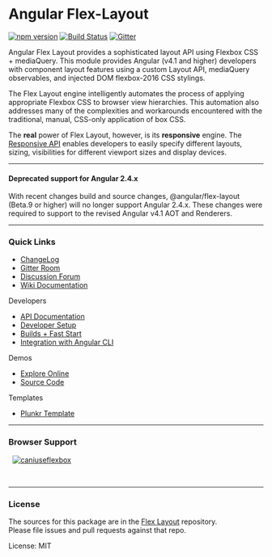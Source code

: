 # Angular Flex-Layout  

[![npm version](https://badge.fury.io/js/%40angular%2Fflex-layout.svg)](https://www.npmjs.com/package/%40angular%2Fflex-layout)
[![Build Status](https://travis-ci.org/angular/flex-layout.svg?branch=master)](https://travis-ci.org/angular/flex-layout)
[![Gitter](https://badges.gitter.im/angular/flex-layout.svg)](https://gitter.im/angular/flex-layout)

Angular Flex Layout provides a sophisticated layout API using Flexbox CSS + mediaQuery. 
This module provides Angular (v4.1 and higher) developers with component layout features using a 
custom Layout API, mediaQuery observables, and injected DOM flexbox-2016 CSS stylings.  

The Flex Layout engine intelligently automates the process of applying appropriate 
Flexbox CSS to browser view hierarchies. This automation also addresses many of the 
complexities and workarounds encountered with the traditional, manual, CSS-only application of box CSS. 

The **real** power of Flex Layout, however, is its **responsive** engine. The [Responsive API](https://github.com/angular/flex-layout/wiki/Responsive-API) enables developers to easily specify different layouts, sizing, visibilities for different viewport sizes and display devices.

---

#### Deprecated support for Angular 2.4.x

With recent changes build and source changes, @angular/flex-layout (Beta.9 or higher)
will no longer support Angular 2.4.x. These changes were required to support to the revised
Angular v4.1 AOT and Renderers.

---

### Quick Links

*  [ChangeLog](https://github.com/angular/flex-layout/blob/master/CHANGELOG.md)
*  [Gitter Room](https://gitter.im/angular/flex-layout)
*  [Discussion Forum](https://groups.google.com/forum/#!forum/angular-flex-layout)
*  [Wiki Documentation](https://github.com/angular/flex-layout/wiki)

Developers

*  [API Documentation](https://github.com/angular/flex-layout/wiki/API-Documentation)
*  [Developer Setup](https://github.com/angular/flex-layout/wiki/Developer-Setup)
*  [Builds + Fast Start](https://github.com/angular/flex-layout/wiki/Fast-Starts)
*  [Integration with Angular CLI](https://github.com/angular/flex-layout/wiki/Using-Angular-CLI)

Demos 

*  [Explore Online](https://tburleson-layouts-demos.firebaseapp.com/)
*  [Source Code](https://github.com/angular/flex-layout/blob/master/src/demo-app/app/demo-app-module.ts)

Templates

*  [Plunkr Template](https://plnkr.co/edit/h8hzyoEyqdCXmTBA7DfK?p=preview)

----

### Browser Support
&nbsp;
<a href="http://caniuse.com/#feat=flexbox" target="_blank">
![caniuseflexbox](https://cloud.githubusercontent.com/assets/210413/21288118/917e3faa-c440-11e6-9b08-28aff590c7ae.png)
</a>

<br/>

---

### License

The sources for this package are in the [Flex Layout](https://github.com/angular/flex-layout) repository. <br/>
Please file issues and pull requests against that repo.

License: MIT



